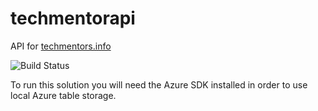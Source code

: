 # techmentorapi
API for [techmentors.info](https://techmentors.info)

![Build Status](https://watchium.visualstudio.com/_apis/public/build/definitions/3750cfb4-24d4-4a6d-9849-fa88dbd691e0/33/badge)

To run this solution you will need the Azure SDK installed in order to use local Azure table storage.
